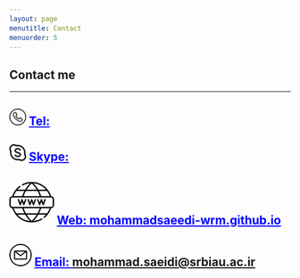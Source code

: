 ```yaml
---
layout: page
menutitle: Contact
menuorder: 5
---
```

## __Contact me__
_________________________________________________________________________________________________________________________________________________________________________


## <img width="30" height="30" alt="Target" src="/assets//call.png"> __<a href="" style="color: blue;"> Tel: </a>__ 
## <img width="30" height="30" alt="Target" src="/assets//skype.png"> __<a href="" style="color: blue;">Skype: </a>__ 
## <img width="80" height="80" alt="Target" src="/assets//web.png"> __<a href="https://mohammadsaeedi-wrm.github.io/" style="color: blue;">Web: mohammadsaeedi-wrm.github.io </a>__ 
## <img width="40" height="40" alt="Target" src="/assets//email.png"> __<a href="" style="color: blue;">Email: mohammad.saeidi@srbiau.ac.ir </a>__ 
